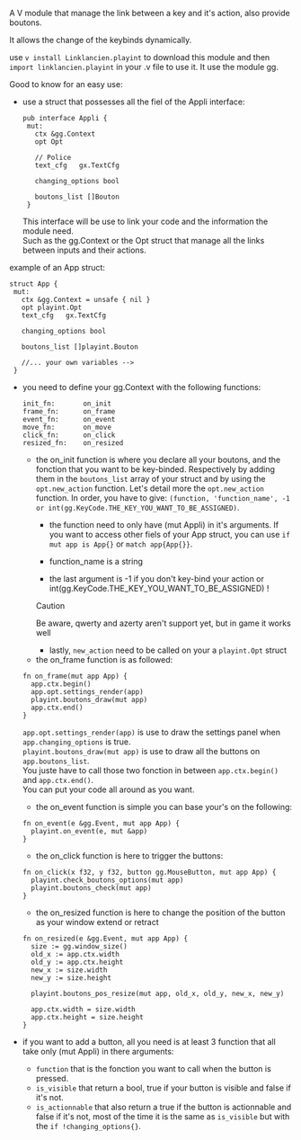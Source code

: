 A V module that manage the link between a key and it's action, also provide boutons.

It allows the change of the keybinds dynamically.

use ```v install Linklancien.playint``` to download this module and then ```import linklancien.playint``` in your .v file to use it.
It use the module gg.

Good to know for an easy use:
- use a struct that possesses all the fiel of the Appli interface:
   ```
   pub interface Appli {
    mut:
      ctx &gg.Context
      opt Opt

      // Police
      text_cfg   gx.TextCfg

      changing_options bool

      boutons_list []Bouton
    } 
   ```
  This interface will be use to link your code and the information the module need.  
  Such as the gg.Context or the Opt struct that manage all the links between inputs and their actions.  

 example of an App struct:
   ```
   struct App {
    mut:
      ctx &gg.Context = unsafe { nil }
      opt playint.Opt
      text_cfg   gx.TextCfg

      changing_options bool

      boutons_list []playint.Bouton

      //... your own variables -->
    }
   ```
- you need to define your gg.Context with the following functions:
  ```
  init_fn:       on_init
  frame_fn:      on_frame
  event_fn:      on_event
  move_fn:       on_move
  click_fn:      on_click
  resized_fn:    on_resized
  ```
  - the on_init function is where you declare all your boutons, and the fonction that you want to be key-binded. Respectively by adding them in the ``boutons_list`` array of your struct and by using the ``opt.new_action`` function.
    Let's detail more the ``opt.new_action`` function. In order, you have to give: ``(function, 'function_name', -1 or int(gg.KeyCode.THE_KEY_YOU_WANT_TO_BE_ASSIGNED)``.
    - the function need to only have (mut Appli) in it's arguments. 
    If you want to access other fiels of your App struct, you can use ``if mut app is App{}`` or ``match app{App{}}``.
    
    - function_name is a string
    
    - the last argument is -1 if you don't key-bind your action or int(gg.KeyCode.THE_KEY_YOU_WANT_TO_BE_ASSIGNED) !  
    > [!CAUTION]
    > Be aware, qwerty and azerty aren't support yet, but in game it works well
    - lastly, ``new_action`` need to be called on your a ``playint.Opt`` struct
  - the on_frame function is as followed:
  ```
  fn on_frame(mut app App) {
	app.ctx.begin()
	app.opt.settings_render(app)
	playint.boutons_draw(mut app)
	app.ctx.end()
  }
  ```
  ``app.opt.settings_render(app)`` is use to draw the settings panel when ``app.changing_options`` is true.  
  ``playint.boutons_draw(mut app)`` is use to draw all the buttons on ``app.boutons_list``.  
  You juste have to call those two fonction in between ``app.ctx.begin()`` and ``app.ctx.end()``.  
  You can put your code all around as you want.  
  - the on_event function is simple you can base your's on the following:
  
  ```
  fn on_event(e &gg.Event, mut app App) {
	playint.on_event(e, mut &app)
  }
  ```
   - the on_click function is here to trigger the buttons:
  ```
  fn on_click(x f32, y f32, button gg.MouseButton, mut app App) {
	playint.check_boutons_options(mut app)
	playint.boutons_check(mut app)
  }
  ```
   - the on_resized function is here to change the position of the button as your window extend or retract
  ```
  fn on_resized(e &gg.Event, mut app App) {
	size := gg.window_size()
	old_x := app.ctx.width
	old_y := app.ctx.height
	new_x := size.width
	new_y := size.height

	playint.boutons_pos_resize(mut app, old_x, old_y, new_x, new_y)

	app.ctx.width = size.width
	app.ctx.height = size.height
  }
  ```

- if you want to add a button, all you need is at least 3 function that all take only (mut Appli) in there arguments:   
   - ``function`` that is the fonction you want to call when the button is pressed.  
   - ``is_visible`` that return a bool, true if your button is visible and false if it's not.  
   - ``is_actionnable`` that also return a true if the button is actionnable and false if it's not, most of the time it is the same as ``is_visible`` but with the ``if !changing_options{}``.  
